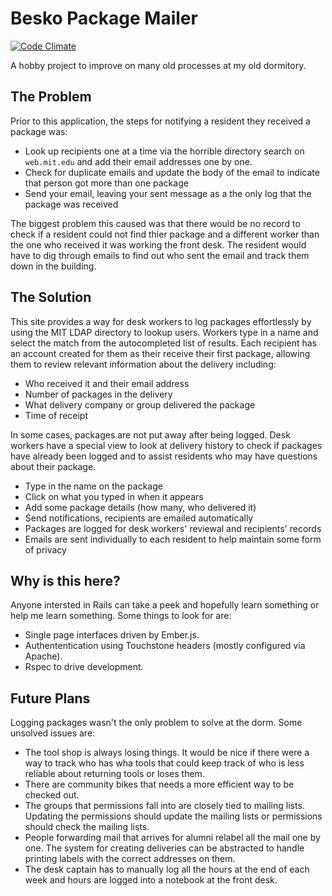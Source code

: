 # Besko Package Mailer

[![Code Climate](https://codeclimate.com/github/ecbypi/besko.png)](https://codeclimate.com/github/ecbypi/besko)

A hobby project to improve on many old processes at my old dormitory.

## The Problem

Prior to this application, the steps for notifying a resident they received a 
package was:

* Look up recipients one at a time via the horrible directory search on `web.mit.edu` 
  and add their email addresses one by one.
* Check for duplicate emails and update the body of the email to indicate that
  person got more than one package
* Send your email, leaving your sent message as a the only log that the package
  was received

The biggest problem this caused was that there would be no record to check if a
resident could not find thier package and a different worker than the one who
received it was working the front desk. The resident would have to dig through
emails to find out who sent the email and track them down in the building.

## The Solution

This site provides a way for desk workers to log packages effortlessly by using
the MIT LDAP directory to lookup users. Workers type in a name and select the
match from the autocompleted list of results. Each recipient has an account
created for them as their receive their first package, allowing them to review
relevant information about the delivery including:

* Who received it and their email address
* Number of packages in the delivery
* What delivery company or group delivered the package
* Time of receipt

In some cases, packages are not put away after being logged.  Desk workers have
a special view to look at delivery history to check if packages have already
been logged and to assist residents who may have questions about their package.

* Type in the name on the package
* Click on what you typed in when it appears
* Add some package details (how many, who delivered it)
* Send notifications, recipients are emailed automatically
* Packages are logged for desk workers' reviewal and recipients' records
* Emails are sent individually to each resident to help maintain some form of privacy

## Why is this here?

Anyone intersted in Rails can take a peek and hopefully learn something or
help me learn something. Some things to look for are:

* Single page interfaces driven by Ember.js.
* Authententication using Touchstone headers (mostly configured via Apache).
* Rspec to drive development.

## Future Plans

Logging packages wasn't the only problem to solve at the dorm. Some unsolved issues are:
* The tool shop is always losing things. It would be nice if there were a way to track
  who has wha tools that could keep track of who is less reliable about returning tools
  or loses them.
* There are community bikes that needs a more efficient way to be checked out.
* The groups that permissions fall into are closely tied to mailing lists.
  Updating the permissions should update the mailing lists or permissions
  should check the mailing lists.
* People forwarding mail that arrives for alumni relabel all the mail one by one. The 
  system for creating deliveries can be abstracted to handle printing labels with the
  correct addresses on them.
* The desk captain has to manually log all the hours at the end of each week
  and hours are logged into a notebook at the front desk.
